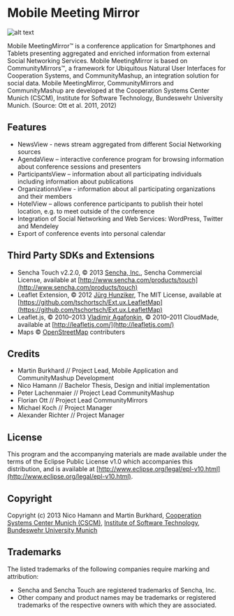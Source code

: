 Mobile Meeting Mirror
=========

![alt text](https://github.com/sociotech/mobile-meetingmirror/blob/master/Screenshots/mobilemeetingmirror.jpg?raw=true "Mobile MeetingMirror")

Mobile MeetingMirror™ is a conference application for Smartphones and Tablets presenting aggregated and enriched information from external Social Networking Services. Mobile MeetingMirror is based on CommunityMirrors™, a framework for Ubiquitous Natural User Interfaces for Cooperation Systems, and CommunityMashup, an integration solution for social data. Mobile MeetingMirror, CommunityMirrors and CommunityMashup are developed at the Cooperation Systems Center Munich (CSCM), Institute for Software Technology, Bundeswehr University Munich. (Source: Ott et al. 2011, 2012)

Features
--------------------------------------------------------------------------------
 * NewsView - news stream aggregated from different Social Networking sources
 * AgendaView – interactive conference program for browsing information about conference sessions and presenters
 * ParticipantsView – information about all participating individuals including information about publications
 * OrganizationsView - information about all participating organizations and their members
 * HotelView – allows conference participants to publish their hotel location, e.g. to meet outside of the conference
 * Integration of Social Networking and Web Services: WordPress, Twitter and Mendeley
 * Export of conference events into personal calendar

Third Party SDKs and Extensions
--------------------------------------------------------------------------------
 * Sencha Touch v2.2.0, © 2013 [Sencha, Inc.](http://www.sencha.com), Sencha Commercial License, available at [http://www.sencha.com/products/touch](http://www.sencha.com/products/touch)
 * Leaflet Extension, © 2012 [Jürg Hunziker](http://about.me/juerg.hunziker), The MIT License, available at [https://github.com/tschortsch/Ext.ux.LeafletMap](https://github.com/tschortsch/Ext.ux.LeafletMap)
 * Leaflet.js, © 2010–2013 [Vladimir Agafonkin](http://agafonkin.com/en), © 2010–2011 CloudMade, available at [http://leafletjs.com/](http://leafletjs.com/)
 * Maps © [OpenStreetMap](http://www.openstreetmap.org/) contributers 

Credits
--------------------------------------------------------------------------------
 * Martin Burkhard // Project Lead, Mobile Application and CommunityMashup Development
 * Nico Hamann // Bachelor Thesis, Design and initial implementation
 * Peter Lachenmaier // Project Lead CommunityMashup
 * Florian Ott // Project Lead CommunityMirrors
 * Michael Koch // Project Manager
 * Alexander Richter // Project Manager

License
--------------------------------------------------------------------------------
This program and the accompanying materials are made available under the terms of the Eclipse Public License v1.0 which accompanies this distribution, and is available at [http://www.eclipse.org/legal/epl-v10.html](http://www.eclipse.org/legal/epl-v10.html).
 
Copyright
--------------------------------------------------------------------------------
Copyright (c) 2013 Nico Hamann and Martin Burkhard, [Cooperation Systems Center Munich (CSCM)](http://www.kooperationssysteme.de), [Institute of Software Technology](http://www.unibw.de/inf2), [Bundeswehr University Munich](http://www.unibw.de)

Trademarks
--------------------------------------------------------------------------------
The listed trademarks of the following companies require marking and attribution:<br/>
 * Sencha and Sencha Touch are registered trademarks of Sencha, Inc.
 * Other company and product names may be trademarks or registered trademarks of the respective owners with which they are associated.